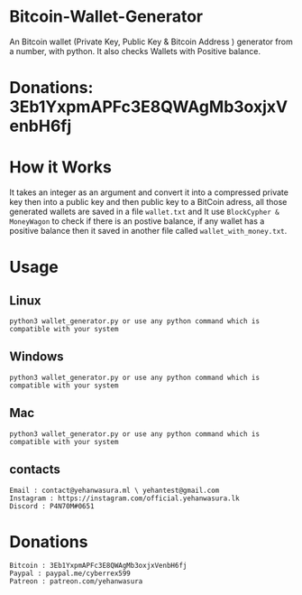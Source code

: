 # Bitcoin-Wallet-Generator
An Bitcoin wallet (Private Key, Public Key &amp; Bitcoin Address ) generator from a number, with python. It also checks Wallets with Positive balance.

# Donations: 3Eb1YxpmAPFc3E8QWAgMb3oxjxVenbH6fj

# How it Works
 It takes an integer as an argument and convert it into a compressed private key then into a public key and then public key to a BitCoin adress, all those generated wallets are saved in a file `wallet.txt` and It use `BlockCypher & MoneyWagon` to check if there is an postive balance, if any wallet has a positive balance then it saved in another file called `wallet_with_money.txt`.

# Usage
  
## Linux
  `python3 wallet_generator.py or use any python command which is compatible with your system`
  
## Windows
  `python3 wallet_generator.py or use any python command which is compatible with your system`
  
## Mac
  `python3 wallet_generator.py or use any python command which is compatible with your system`
  

 ## contacts
 ``` 
 Email : contact@yehanwasura.ml \ yehantest@gmail.com
 Instagram : https://instagram.com/official.yehanwasura.lk
 Discord : P4N70M#0651 
 
 ```
   
# Donations
``` 
Bitcoin : 3Eb1YxpmAPFc3E8QWAgMb3oxjxVenbH6fj
Paypal : paypal.me/cyberrex599
Patreon : patreon.com/yehanwasura 

```
 
